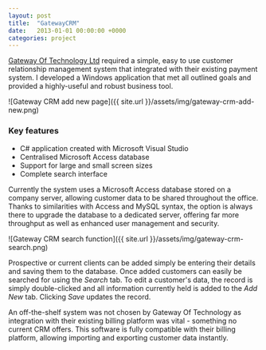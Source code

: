 ```yaml
---
layout: post
title:  "GatewayCRM"
date:   2013-01-01 00:00:00 +0000
categories: project
---
```

[Gateway Of Technology Ltd](http://gotltd.co.uk/) required a simple, easy to use customer relationship management system that integrated with their existing payment system. I developed a Windows application that met all outlined goals and provided a highly-useful and robust business tool.

![Gateway CRM add new page]({{ site.url }}/assets/img/gateway-crm-add-new.png)

### Key features

* C# application created with Microsoft Visual Studio
* Centralised Microsoft Access database
* Support for large and small screen sizes
* Complete search interface

Currently the system uses a Microsoft Access database stored on a company server, allowing customer data to be shared throughout the office. Thanks to similarities with Access and MySQL syntax, the option is always there to upgrade the database to a dedicated server, offering far more throughput as well as enhanced user management and security.

![Gateway CRM search function]({{ site.url }}/assets/img/gateway-crm-search.png)

Prospective or current clients can be added simply be entering their details and saving them to the database. Once added customers can easily be searched for using the *Search* tab. To edit a customer's data, the record is simply double-clicked and all information currently held is added to the *Add New* tab. Clicking *Save* updates the record.

An off-the-shelf system was not chosen by Gateway Of Technology as integration with their existing billing platform was vital - something no current CRM offers. This software is fully compatible with their billing platform, allowing importing and exporting customer data instantly.